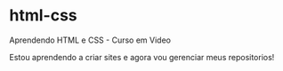 # html-css
 Aprendendo HTML e CSS - Curso em Video

 Estou aprendendo a criar sites e agora vou gerenciar meus repositorios!
